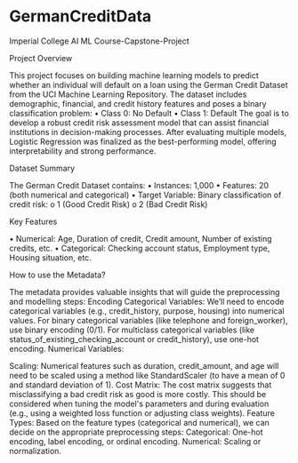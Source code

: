# GermanCreditData
Imperial College AI ML Course-Capstone-Project

Project Overview

This project focuses on building machine learning models to predict whether an individual will default on a loan using the German Credit Dataset from the UCI Machine Learning Repository. The dataset includes demographic, financial, and credit history features and poses a binary classification problem: • Class 0: No Default • Class 1: Default The goal is to develop a robust credit risk assessment model that can assist financial institutions in decision-making processes. After evaluating multiple models, Logistic Regression was finalized as the best-performing model, offering interpretability and strong performance.

Dataset Summary

The German Credit Dataset contains: • Instances: 1,000 • Features: 20 (both numerical and categorical) • Target Variable: Binary classification of credit risk: o 1 (Good Credit Risk) o 2 (Bad Credit Risk)

Key Features

• Numerical: Age, Duration of credit, Credit amount, Number of existing credits, etc. • Categorical: Checking account status, Employment type, Housing situation, etc.

How to use the Metadata?

The metadata provides valuable insights that will guide the preprocessing and modelling steps: Encoding Categorical Variables: We’ll need to encode categorical variables (e.g., credit_history, purpose, housing) into numerical values. For binary categorical variables (like telephone and foreign_worker), use binary encoding (0/1). For multiclass categorical variables (like status_of_existing_checking_account or credit_history), use one-hot encoding. Numerical Variables:

Scaling: Numerical features such as duration, credit_amount, and age will need to be scaled using a method like StandardScaler (to have a mean of 0 and standard deviation of 1). Cost Matrix: The cost matrix suggests that misclassifying a bad credit risk as good is more costly. This should be considered when tuning the model's parameters and during evaluation (e.g., using a weighted loss function or adjusting class weights). Feature Types: Based on the feature types (categorical and numerical), we can decide on the appropriate preprocessing steps: Categorical: One-hot encoding, label encoding, or ordinal encoding. Numerical: Scaling or normalization.

